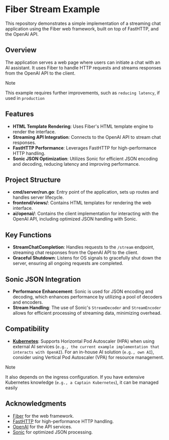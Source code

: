 # Fiber Stream Example

This repository demonstrates a simple implementation of a streaming chat application using the Fiber web framework, built on top of FastHTTP, and the OpenAI API.

## Overview

The application serves a web page where users can initiate a chat with an AI assistant. It uses Fiber to handle HTTP requests and streams responses from the OpenAI API to the client.

> [!NOTE]
> This example requires further improvements, such as `reducing latency`, if used in `production`

## Features

- **HTML Template Rendering**: Uses Fiber's HTML template engine to render the interface.
- **Streaming API Integration**: Connects to the OpenAI API to stream chat responses.
- **FastHTTP Performance**: Leverages FastHTTP for high-performance HTTP handling.
- **Sonic JSON Optimization**: Utilizes Sonic for efficient JSON encoding and decoding, reducing latency and improving performance.

## Project Structure

- **cmd/server/run.go**: Entry point of the application, sets up routes and handles server lifecycle.
- **frontend/views/**: Contains HTML templates for rendering the web interface.
- **ai/openai/**: Contains the client implementation for interacting with the OpenAI API, including optimized JSON handling with Sonic.

## Key Functions

- **StreamChatCompletion**: Handles requests to the `/stream` endpoint, streaming chat responses from the OpenAI API to the client.
- **Graceful Shutdown**: Listens for OS signals to gracefully shut down the server, ensuring all ongoing requests are completed.

## Sonic JSON Integration

- **Performance Enhancement**: Sonic is used for JSON encoding and decoding, which enhances performance by utilizing a pool of decoders and encoders.
- **Stream Handling**: The use of Sonic's `StreamDecoder` and `StreamEncoder` allows for efficient processing of streaming data, minimizing overhead.

## Compatibility

- [**Kubernetes**](https://kubernetes.io/): Supports Horizontal Pod Autoscaler (HPA) when using external AI services (`e.g., the current example implementation that interacts with OpenAI`). For an in-house AI solution (`e.g., own AI`), consider using Vertical Pod Autoscaler (VPA) for resource management.

> [!NOTE]
> It also depends on the ingress configuration. If you have extensive Kubernetes knowledge (`e.g., a Captain Kubernetes`), it can be managed easily

## Acknowledgments

- [Fiber](https://gofiber.io/) for the web framework.
- [FastHTTP](https://github.com/valyala/fasthttp) for high-performance HTTP handling.
- [OpenAI](https://openai.com/) for the API services.
- [Sonic](https://github.com/bytedance/sonic) for optimized JSON processing.

